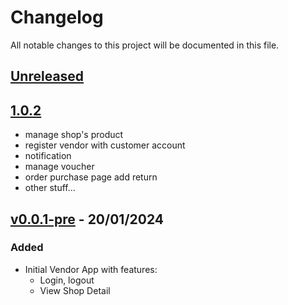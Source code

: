 # Changelog

All notable changes to this project will be documented in this file.

## [Unreleased]

## [1.0.2]

- manage shop's product
- register vendor with customer account
- notification
- manage voucher
- order purchase page add return
- other stuff...

## [v0.0.1-pre] - 20/01/2024

### Added

- Initial Vendor App with features:
  - Login, logout
  - View Shop Detail

[unreleased]: https://github.com/venhha/flutter_vtv/compare/1.0.2...HEAD
[1.0.2]: https://github.com/venhha/flutter_vtv/compare/v0.0.1-pre...1.0.2
[v0.0.1-pre]: https://github.com/venhha/flutter_vtv/releases/tag/v0.0.1-pre
